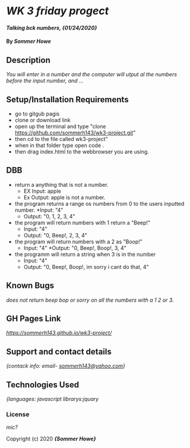 # _WK 3 friday progect_

#### _Talking bck numbers, {01/24/2020}_

#### By _**Sommer Howe**_

## Description

_You will enter in a number and the computer will utput al the numbers before the input number, and ..._

## Setup/Installation Requirements

* go to gitgub pagis
* clone or download link
* open up the terminal and type "clone https://github.com/sommerh143/wk3-project.git"
* then cd to the file called wk3-project"
* when in that folder type open code .
* then drag index.html to the webbrowser you are using.

## DBB

* return a anything that is not a number.
  * EX Input: apple 
  * Ex Output: apple is not a number.
* the program returns a range os numbers from 0 to the users inputted number.
  *Input: "4"
  * Output: "0, 1, 2, 3, 4"
* the program will return numbers with 1 return a "Beep!"
  * Input: "4"
  * Output: "0, Beep!, 2, 3, 4"
* the program will return numbers with a 2 as "Boop!"
  * Input: "4"
  *Output: "0, Beep!, Boop!, 3, 4"
* the programm will return a string when 3 is in the number
  * Input: "4"
  * Output: "0, Beep!, Boop!, im sorry i cant do that, 4"
  
## Known Bugs

_does not return beep bop or sorry on all the numbers with a 1 2 or 3._

## GH Pages Link
_https://sommerh143.github.io/wk3-project/_

## Support and contact details

_{contack info: email- sommerh143@yahoo.com}_

## Technologies Used

_{languages: javascript librarys:jquary_

### License

*mic?*

Copyright (c) 2020 **_{Sommer Howe}_**